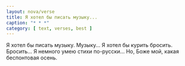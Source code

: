 ```yaml
---
layout: nova/verse
title: Я хотел бы писать музыку...
caption: "* * *"
category: [ text, verses, best ]
---
```

Я хотел бы писать музыку. Музыку...
Я хотел бы курить бросить. Бросить...
Я немного умею стихи по-русски...
Но, Боже мой, какая беспонтовая осень.
